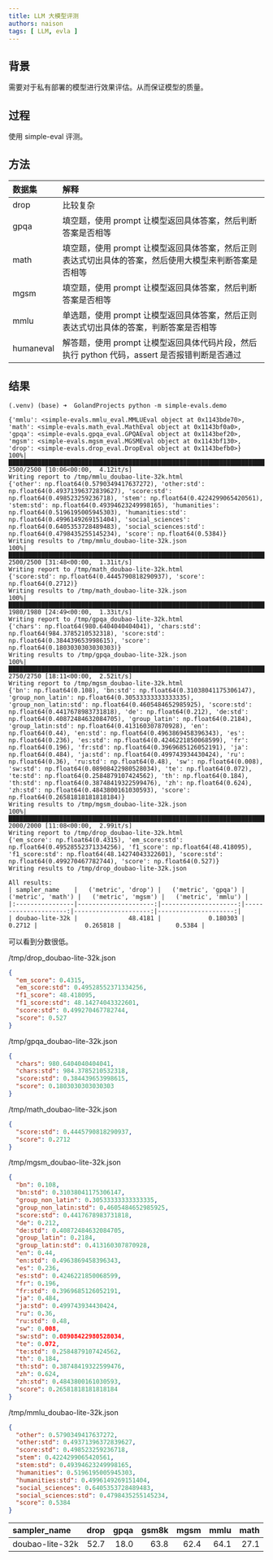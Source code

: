 ```yaml
---
title: LLM 大模型评测
authors: naison
tags: [ LLM, evla ]
---
```


## 背景

需要对于私有部署的模型进行效果评估。从而保证模型的质量。

## 过程

使用 simple-eval 评测。

## 方法

| 数据集       | 解释                                                         |
|:----------|:-----------------------------------------------------------|
| drop      | 比较复杂                                                       |
| gpqa      | 填空题，使用 prompt 让模型返回具体答案，然后判断答案是否相等                         |
| math      | 填空题，使用 prompt 让模型返回具体答案，然后正则表达式切出具体的答案，然后使用大模型来判断答案是否相等    |
| mgsm      | 填空题，使用 prompt 让模型返回具体答案，然后判断答案是否相等                         |
| mmlu      | 单选题，使用 prompt 让模型返回具体答案，然后正则表达式切出具体的答案，判断答案是否相等            |
| humaneval | 解答题，使用 prompt 让模型返回具体代码片段，然后执行 python 代码，assert 是否报错判断是否通过 |

## 结果

```text
(.venv) (base) ➜  GolandProjects python -m simple-evals.demo

{'mmlu': <simple-evals.mmlu_eval.MMLUEval object at 0x1143bde70>, 'math': <simple-evals.math_eval.MathEval object at 0x1143bf0a0>, 'gpqa': <simple-evals.gpqa_eval.GPQAEval object at 0x1143bef20>, 'mgsm': <simple-evals.mgsm_eval.MGSMEval object at 0x1143bf130>, 'drop': <simple-evals.drop_eval.DropEval object at 0x1143befb0>}
100%|████████████████████████████████████████████████████████████████████████████████████████████████████████████████| 2500/2500 [10:06<00:00,  4.12it/s]
Writing report to /tmp/mmlu_doubao-lite-32k.html
{'other': np.float64(0.5790349417637272), 'other:std': np.float64(0.49371396372839627), 'score:std': np.float64(0.498523259236718), 'stem': np.float64(0.4224299065420561), 'stem:std': np.float64(0.49394623249998165), 'humanities': np.float64(0.5196195005945303), 'humanities:std': np.float64(0.4996149269151404), 'social_sciences': np.float64(0.6405353728489483), 'social_sciences:std': np.float64(0.4798435255145234), 'score': np.float64(0.5384)}
Writing results to /tmp/mmlu_doubao-lite-32k.json
100%|████████████████████████████████████████████████████████████████████████████████████████████████████████████████| 2500/2500 [31:48<00:00,  1.31it/s]
Writing report to /tmp/math_doubao-lite-32k.html
{'score:std': np.float64(0.4445790818290937), 'score': np.float64(0.2712)}
Writing results to /tmp/math_doubao-lite-32k.json
100%|████████████████████████████████████████████████████████████████████████████████████████████████████████████████| 1980/1980 [24:49<00:00,  1.33it/s]
Writing report to /tmp/gpqa_doubao-lite-32k.html
{'chars': np.float64(980.6404040404041), 'chars:std': np.float64(984.3785210532318), 'score:std': np.float64(0.384439653998615), 'score': np.float64(0.1803030303030303)}
Writing results to /tmp/gpqa_doubao-lite-32k.json
100%|████████████████████████████████████████████████████████████████████████████████████████████████████████████████| 2750/2750 [18:11<00:00,  2.52it/s]
Writing report to /tmp/mgsm_doubao-lite-32k.html
{'bn': np.float64(0.108), 'bn:std': np.float64(0.31038041175306147), 'group_non_latin': np.float64(0.30533333333333335), 'group_non_latin:std': np.float64(0.4605484652985925), 'score:std': np.float64(0.4417678983731818), 'de': np.float64(0.212), 'de:std': np.float64(0.40872484632084705), 'group_latin': np.float64(0.2184), 'group_latin:std': np.float64(0.413160307870928), 'en': np.float64(0.44), 'en:std': np.float64(0.4963869458396343), 'es': np.float64(0.236), 'es:std': np.float64(0.4246221850068599), 'fr': np.float64(0.196), 'fr:std': np.float64(0.3969685126052191), 'ja': np.float64(0.484), 'ja:std': np.float64(0.499743934430424), 'ru': np.float64(0.36), 'ru:std': np.float64(0.48), 'sw': np.float64(0.008), 'sw:std': np.float64(0.08908422980528034), 'te': np.float64(0.072), 'te:std': np.float64(0.2584879107424562), 'th': np.float64(0.184), 'th:std': np.float64(0.38748419322599476), 'zh': np.float64(0.624), 'zh:std': np.float64(0.4843800161030593), 'score': np.float64(0.26581818181818184)}
Writing results to /tmp/mgsm_doubao-lite-32k.json
100%|████████████████████████████████████████████████████████████████████████████████████████████████████████████████| 2000/2000 [11:08<00:00,  2.99it/s]
Writing report to /tmp/drop_doubao-lite-32k.html
{'em_score': np.float64(0.4315), 'em_score:std': np.float64(0.49528552371334256), 'f1_score': np.float64(48.418095), 'f1_score:std': np.float64(48.14274043322601), 'score:std': np.float64(0.499270467782744), 'score': np.float64(0.527)}
Writing results to /tmp/drop_doubao-lite-32k.json

All results: 
| sampler_name    |   ('metric', 'drop') |   ('metric', 'gpqa') |   ('metric', 'math') |   ('metric', 'mgsm') |   ('metric', 'mmlu') |
|:----------------|---------------------:|---------------------:|---------------------:|---------------------:|---------------------:|
| doubao-lite-32k |              48.4181 |             0.180303 |               0.2712 |             0.265818 |               0.5384 |
```

可以看到分数很低。

/tmp/drop_doubao-lite-32k.json

```json
{
  "em_score": 0.4315,
  "em_score:std": 0.49528552371334256,
  "f1_score": 48.418095,
  "f1_score:std": 48.14274043322601,
  "score:std": 0.499270467782744,
  "score": 0.527
}
```

/tmp/gpqa_doubao-lite-32k.json

```json
{
  "chars": 980.6404040404041,
  "chars:std": 984.3785210532318,
  "score:std": 0.384439653998615,
  "score": 0.1803030303030303
}
```

/tmp/math_doubao-lite-32k.json

```json
{
  "score:std": 0.4445790818290937,
  "score": 0.2712
}
```

/tmp/mgsm_doubao-lite-32k.json

```json
{
  "bn": 0.108,
  "bn:std": 0.31038041175306147,
  "group_non_latin": 0.30533333333333335,
  "group_non_latin:std": 0.4605484652985925,
  "score:std": 0.4417678983731818,
  "de": 0.212,
  "de:std": 0.40872484632084705,
  "group_latin": 0.2184,
  "group_latin:std": 0.413160307870928,
  "en": 0.44,
  "en:std": 0.4963869458396343,
  "es": 0.236,
  "es:std": 0.4246221850068599,
  "fr": 0.196,
  "fr:std": 0.3969685126052191,
  "ja": 0.484,
  "ja:std": 0.499743934430424,
  "ru": 0.36,
  "ru:std": 0.48,
  "sw": 0.008,
  "sw:std": 0.08908422980528034,
  "te": 0.072,
  "te:std": 0.2584879107424562,
  "th": 0.184,
  "th:std": 0.38748419322599476,
  "zh": 0.624,
  "zh:std": 0.4843800161030593,
  "score": 0.26581818181818184
}
```

/tmp/mmlu_doubao-lite-32k.json

```json
{
  "other": 0.5790349417637272,
  "other:std": 0.49371396372839627,
  "score:std": 0.498523259236718,
  "stem": 0.4224299065420561,
  "stem:std": 0.49394623249998165,
  "humanities": 0.5196195005945303,
  "humanities:std": 0.4996149269151404,
  "social_sciences": 0.6405353728489483,
  "social_sciences:std": 0.4798435255145234,
  "score": 0.5384
}
```

| sampler_name    | drop | gpqa | gsm8k | mgsm | mmlu | math |
|:----------------|-----:|-----:|------:|-----:|-----:|-----:|
| doubao-lite-32k | 52.7 | 18.0 |  63.8 | 62.4 | 64.1 | 27.1 |